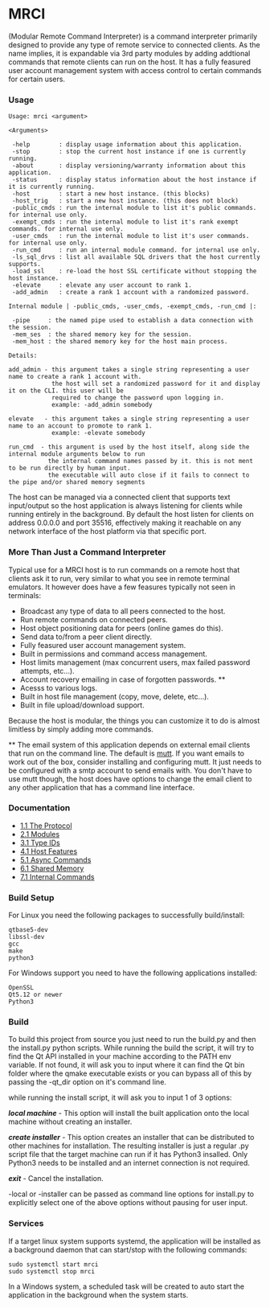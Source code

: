# MRCI #

(Modular Remote Command Interpreter) is a command interpreter primarily designed to provide any type of remote service to connected clients. As the name implies, it is expandable via 3rd party modules by adding addtional commands that remote clients can run on the host. It has a fully feasured user account management system with access control to certain commands for certain users.

### Usage ###

```
Usage: mrci <argument>

<Arguments>

 -help        : display usage information about this application.
 -stop        : stop the current host instance if one is currently running.
 -about       : display versioning/warranty information about this application.
 -status      : display status information about the host instance if it is currently running.
 -host        : start a new host instance. (this blocks)
 -host_trig   : start a new host instance. (this does not block)
 -public_cmds : run the internal module to list it's public commands. for internal use only.
 -exempt_cmds : run the internal module to list it's rank exempt commands. for internal use only.
 -user_cmds   : run the internal module to list it's user commands. for internal use only.
 -run_cmd     : run an internal module command. for internal use only.
 -ls_sql_drvs : list all available SQL drivers that the host currently supports.
 -load_ssl    : re-load the host SSL certificate without stopping the host instance.
 -elevate     : elevate any user account to rank 1.
 -add_admin   : create a rank 1 account with a randomized password.

Internal module | -public_cmds, -user_cmds, -exempt_cmds, -run_cmd |:

 -pipe     : the named pipe used to establish a data connection with the session.
 -mem_ses  : the shared memory key for the session.
 -mem_host : the shared memory key for the host main process.

Details:

add_admin - this argument takes a single string representing a user name to create a rank 1 account with.
            the host will set a randomized password for it and display it on the CLI. this user will be
            required to change the password upon logging in.
            example: -add_admin somebody

elevate   - this argument takes a single string representing a user name to an account to promote to rank 1.
            example: -elevate somebody

run_cmd  - this argument is used by the host itself, along side the internal module arguments below to run
           the internal command names passed by it. this is not ment to be run directly by human input.
           the executable will auto close if it fails to connect to the pipe and/or shared memory segments
```
 
The host can be managed via a connected client that supports text input/output so the host application is always listening for clients while running entirely in the background. By default the host listen for clients on address 0.0.0.0 and port 35516, effectively making it reachable on any network interface of the host platform via that specific port.

### More Than Just a Command Interpreter ###

Typical use for a MRCI host is to run commands on a remote host that clients ask it to run, very similar to what you see in remote terminal emulators. It however does have a few feasures typically not seen in terminals:

* Broadcast any type of data to all peers connected to the host.
* Run remote commands on connected peers.
* Host object positioning data for peers (online games do this).
* Send data to/from a peer client directly.
* Fully feasured user account management system.
* Built in permissions and command access management.
* Host limits management (max concurrent users, max failed password attempts, etc...).
* Account recovery emailing in case of forgotten passwords. **
* Acesss to various logs.
* Built in host file management (copy, move, delete, etc...).
* Built in file upload/download support.

Because the host is modular, the things you can customize it to do is almost limitless by simply adding more commands.

** The email system of this application depends on external email clients that run on the command line. The default is [mutt](http://www.mutt.org/). If you want emails to work out of the box, consider installing and configuring mutt. It just needs to be configured with a smtp account to send emails with. You don't have to use mutt though, the host does have options to change the email client to any other application that has a command line interface.

### Documentation ###

* [1.1 The Protocol](protocol.md)
* [2.1 Modules](modules.md)
* [3.1 Type IDs](type_ids.md)
* [4.1 Host Features](host_features.md)
* [5.1 Async Commands](async.md)
* [6.1 Shared Memory](shared_data.md)
* [7.1 Internal Commands](intern_commands.md)

### Build Setup ###

For Linux you need the following packages to successfully build/install:
```
qtbase5-dev
libssl-dev
gcc
make
python3
```

For Windows support you need to have the following applications installed:
```
OpenSSL
Qt5.12 or newer
Python3
```

### Build ###

To build this project from source you just need to run the build.py and then the install.py python scripts. While running the build the script, it will try to find the Qt API installed in your machine according to the PATH env variable. If not found, it will ask you to input where it can find the Qt bin folder where the qmake executable exists or you can bypass all of this by passing the -qt_dir option on it's command line.

while running the install script, it will ask you to input 1 of 3 options:

***local machine*** - This option will install the built application onto the local machine without creating an installer.

***create installer*** - This option creates an installer that can be distributed to other machines for installation. The resulting installer is just a regular .py script file that the target machine can run if it has Python3 insalled. Only Python3 needs to be installed and an internet connection is not required.

***exit*** - Cancel the installation.

-local or -installer can be passed as command line options for install.py to explicitly select one of the above options without pausing for user input.

### Services ###

If a target linux system supports systemd, the application will be installed as a background daemon that can start/stop with the following commands:
```
sudo systemctl start mrci
sudo systemctl stop mrci
```

In a Windows system, a scheduled task will be created to auto start the application in the background when the system starts. 
